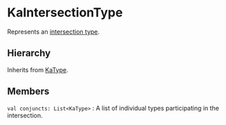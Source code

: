 # KaIntersectionType

Represents an [intersection type](https://kotlinlang.org/spec/type-system.html#intersection-types).

## Hierarchy

Inherits from [KaType](KaType.md).

## Members

`val conjuncts: List<KaType>`
: A list of individual types participating in the intersection.